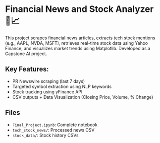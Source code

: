 # Financial News and Stock Analyzer 📰📈

This project scrapes financial news articles, extracts tech stock mentions (e.g., AAPL, NVDA, MSFT), retrieves real-time stock data using Yahoo Finance, and visualizes market trends using Matplotlib. Developed as a Capstone AI project.

## Key Features:
- PR Newswire scraping (last 7 days)
- Targeted symbol extraction using NLP keywords
- Stock tracking using yFinance API
- CSV outputs + Data Visualization (Closing Price, Volume, % Change)

## Files
- `Final_Project.ipynb`: Complete notebook
- `tech_stock_news/`: Processed news CSV
- `stock_data/`: Stock history CSVs
